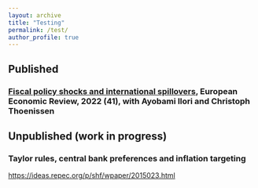 ```yaml
---
layout: archive
title: "Testing"
permalink: /test/
author_profile: true
---
```

## Published
### [Fiscal policy shocks and international spillovers](https://ideas.repec.org/a/eee/eecrev/v141y2022ics001429212100252x.html), European Economic Review, 2022 (41), with Ayobami Ilori and Christoph Thoenissen


## Unpublished (work in progress)
### Taylor rules, central bank preferences and inflation targeting
https://ideas.repec.org/p/shf/wpaper/2015023.html





